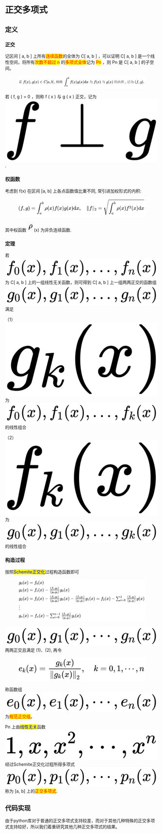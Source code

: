 # 正交多项式

## 定义

### 正交

记区间 \[ a, b ] 上所有<mark style="color:red;">连续函数</mark>的全体为 C\[ a, b ] ，可以证明 C\[ a, b ] 是一个线性空间，将所有<mark style="color:red;">次数不超过 n</mark> 的<mark style="color:red;">多项式全体</mark>记为 <mark style="color:red;">Pn</mark> ，则 Pn 是 C\[ a, b ] 的子空间。

<figure><img src="../.gitbook/assets/QianJianTec1723429574667.png" alt=""><figcaption></figcaption></figure>

若 ( f, g ) = 0 ，则称 f ( x ) 与 g ( x ) 正交，记为<img src="../.gitbook/assets/QianJianTec1723429697637.png" alt="" data-size="line">.

### 权函数

考虑到 f(x) 在区间 \[a, b] 上各点函数值比重不同, 常引进加权形式的内积:

<figure><img src="../.gitbook/assets/QianJianTec1723430021143.png" alt="" width="563"><figcaption></figcaption></figure>

其中权函数 ![](../.gitbook/assets/image.png)(x) 为非负连续函数.

### 定理

若<img src="../.gitbook/assets/QianJianTec1723430339593.png" alt="" data-size="line">为 C\[ a, b ] 上的一组线性无关函数，则可得到 C\[ a, b ] 上一组两两正交的函数组 <img src="../.gitbook/assets/QianJianTec1723430451753.png" alt="" data-size="line">满足

（1）<img src="../.gitbook/assets/QianJianTec1723430588369.png" alt="" data-size="line">为<img src="../.gitbook/assets/QianJianTec1723430565243.png" alt="" data-size="line">的线性组合

（2）<img src="../.gitbook/assets/QianJianTec1723430615548 (1).png" alt="" data-size="line">为<img src="../.gitbook/assets/QianJianTec1723430535164.png" alt="" data-size="line">的线性组合

### 构造过程

按照<mark style="color:blue;">Schemite正交化</mark>过程构造函数即可

<figure><img src="../.gitbook/assets/QianJianTec1723430822126.png" alt=""><figcaption></figcaption></figure>

<img src="../.gitbook/assets/QianJianTec1723431000051 (1).png" alt="" data-size="line">两两正交且满足 (1)、(2), 再令

<figure><img src="../.gitbook/assets/QianJianTec1723431069027.png" alt="" width="563"><figcaption></figcaption></figure>

称函数组<img src="../.gitbook/assets/QianJianTec1723431144830.png" alt="" data-size="line">为<mark style="color:red;">规范正交组</mark>。

Pn 上由<mark style="color:blue;">线性无关</mark>函数<img src="../.gitbook/assets/QianJianTec1723431264553.png" alt="" data-size="line">经过Schemite正交化过程所得多项式<img src="../.gitbook/assets/QianJianTec1723431312853.png" alt="" data-size="line">称为 \[a, b] 上的<mark style="color:red;">正交多项式</mark>.

## 代码实现

由于python库对于普通的正交多项式支持较差，而对于其他几种特殊的正交多项式支持较好，所以我们着重研究其他几种正交多项式的结果。
